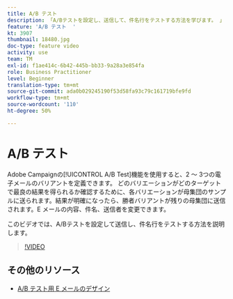 ```yaml
---
title: A/B テスト
description: 「A/Bテストを設定し、送信して、件名行をテストする方法を学びます。 」
feature: 'A/B テスト  '
kt: 3907
thumbnail: 18480.jpg
doc-type: feature video
activity: use
team: TM
exl-id: f1ae414c-6b42-445b-bb33-9a28a3e854fa
role: Business Practitioner
level: Beginner
translation-type: tm+mt
source-git-commit: ada0b029245190f53d58fa93c79c161719bfe9fd
workflow-type: tm+mt
source-wordcount: '110'
ht-degree: 50%

---
```


# A/B テスト

Adobe Campaignの[!UICONTROL A/B Test]機能を使用すると、2 ～ 3つの電子メールのバリアントを定義できます。 どのバリエーションがどのターゲットで最良の結果を得られるか確認するために、各バリエーションが母集団のサンプルに送られます。結果が明確になったら、勝者バリアントが残りの母集団に送信されます。E メールの内容、件名、送信者を変更できます。

このビデオでは、A/Bテストを設定して送信し、件名行をテストする方法を説明します。

>[!VIDEO](https://video.tv.adobe.com/v/18480?quality=12)

## その他のリソース

* [A/B テスト用 E メールのデザイン](https://docs.adobe.com/help/en/campaign-standard/using/communication-channels/email-messages/designing-an-a-b-test-email.html)
